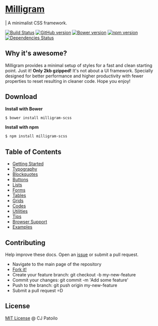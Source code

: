# [Milligram](http://milligram.github.io)

| A minimalist CSS framework.

[![Build Status](https://travis-ci.org/milligram/milligram-scss.svg?branch=master)](https://travis-ci.org/milligram/milligram-scss)
[![GitHub version](https://badge.fury.io/gh/milligram%2Fmilligram-scss.svg)](https://badge.fury.io/gh/milligram%2Fmilligram-scss)
[![Bower version](https://badge.fury.io/bo/milligram-scss.svg)](https://badge.fury.io/bo/milligram-scss)
[![npm version](https://badge.fury.io/js/milligram-scss.svg)](http://badge.fury.io/js/milligram-scss)
[![Dependencies Status](https://david-dm.org/milligram/milligram-scss.svg)](https://travis-ci.org/milligram/milligram-scss)


## Why it's awesome?

Milligram provides a minimal setup of styles for a fast and clean starting point. Just it! **Only 2kb gzipped!** It's not about a UI framework. Specially designed for better performance and higher productivity with fewer properties to reset resulting in cleaner code. Hope you enjoy!


## Download

**Install with Bower**

```sh
$ bower install milligram-scss
```

**Install with npm**

```sh
$ npm install milligram-scss
```


## Table of Contents

- [Getting Started](http://milligram.github.io/#getting-started)
- [Typography](http://milligram.github.io/#typography)
- [Blockquotes](http://milligram.github.io/#blockquotes)
- [Buttons](http://milligram.github.io/#buttons)
- [Lists](http://milligram.github.io/#lists)
- [Forms](http://milligram.github.io/#forms)
- [Tables](http://milligram.github.io/#tables)
- [Grids](http://milligram.github.io/#grids)
- [Codes](http://milligram.github.io/#codes)
- [Utilities](http://milligram.github.io/#utilities)
- [Tips](http://milligram.github.io/#tips)
- [Browser Support](http://milligram.github.io/#browser-support)
- [Examples](http://milligram.github.io/#examples)


## Contributing

Help improve these docs. Open an [issue](https://github.com/milligram/milligram/issues/new) or submit a pull request.

- Navigate to the main page of the repository
- [Fork it!](https://github.com/milligram/milligram#fork-destination-box)
- Create your feature branch: git checkout -b my-new-feature
- Commit your changes: git commit -m 'Add some feature'
- Push to the branch: git push origin my-new-feature
- Submit a pull request =D


## License

[MIT License](http://cjpatoilo.mit-license.org/) @ CJ Patoilo
